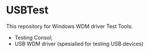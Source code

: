 # USBTest
This repository for Windows WDM driver Test Tools:
- Testing Consol;
- USB WDM driver (spesialied for testing USB devices)
